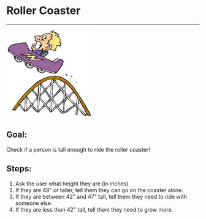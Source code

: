 

# Roller Coaster

<hr/>
<img src="./images/rollercoaster.jpeg"/>

## Goal:

Check if a person is tall enough to ride the roller coaster!

## Steps:

1. Ask the user what height they are (in inches)
2. If they are 48" or taller, tell them they can go on the coaster alone.
3. If they are between 42" and 47" tall, tell them they need to ride with someone else.
4. If they are less than 42" tall, tell them they need to grow more.



